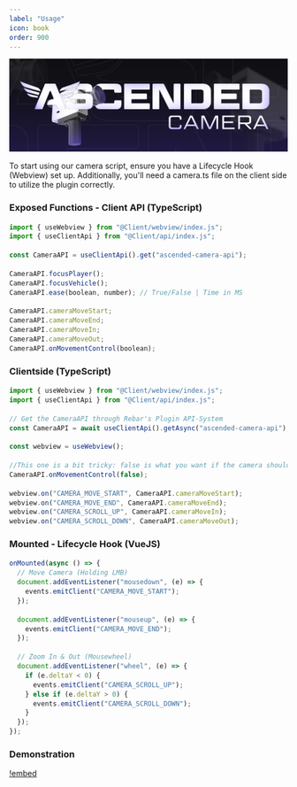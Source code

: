 ```yaml
---
label: "Usage"
icon: book
order: 900
---
```


![](/static/Camera.jpg)

To start using our camera script, ensure you have a Lifecycle Hook (Webview) set up. Additionally, you'll need a camera.ts file on the client side to utilize the plugin correctly.

### Exposed Functions - Client API (TypeScript)

```typescript
import { useWebview } from "@Client/webview/index.js";
import { useClientApi } from "@Client/api/index.js";

const CameraAPI = useClientApi().get("ascended-camera-api");

CameraAPI.focusPlayer();
CameraAPI.focusVehicle();
CameraAPI.ease(boolean, number); // True/False | Time in MS

CameraAPI.cameraMoveStart;
CameraAPI.cameraMoveEnd;
CameraAPI.cameraMoveIn;
CameraAPI.cameraMoveOut;
CameraAPI.onMovementControl(boolean);
```

### Clientside (TypeScript)

```javascript
import { useWebview } from "@Client/webview/index.js";
import { useClientApi } from "@Client/api/index.js";

// Get the CameraAPI through Rebar's Plugin API-System
const CameraAPI = await useClientApi().getAsync("ascended-camera-api");

const webview = useWebview();

//This one is a bit tricky: false is what you want if the camera should start
CameraAPI.onMovementControl(false);

webview.on("CAMERA_MOVE_START", CameraAPI.cameraMoveStart);
webview.on("CAMERA_MOVE_END", CameraAPI.cameraMoveEnd);
webview.on("CAMERA_SCROLL_UP", CameraAPI.cameraMoveIn);
webview.on("CAMERA_SCROLL_DOWN", CameraAPI.cameraMoveOut);
```

### Mounted - Lifecycle Hook (VueJS)

```javascript
onMounted(async () => {
  // Move Camera (Holding LMB)
  document.addEventListener("mousedown", (e) => {
    events.emitClient("CAMERA_MOVE_START");
  });

  document.addEventListener("mouseup", (e) => {
    events.emitClient("CAMERA_MOVE_END");
  });

  // Zoom In & Out (Mousewheel)
  document.addEventListener("wheel", (e) => {
    if (e.deltaY < 0) {
      events.emitClient("CAMERA_SCROLL_UP");
    } else if (e.deltaY > 0) {
      events.emitClient("CAMERA_SCROLL_DOWN");
    }
  });
});
```

### Demonstration

[!embed](https://youtu.be/DtqyogIMWv0)
